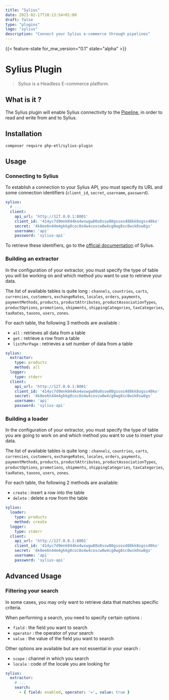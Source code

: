 ```yaml
---
title: "Sylius"
date: 2021-02-17T10:13:54+01:00
draft: false
type: "plugins"
logo: "sylius"
description: "Connect your Sylius e-commerce through pipelines"
---
```


{{< feature-state for_mw_version="0.1" state="alpha" >}}

# Sylius Plugin

> Sylius is a Headless E-commerce platform.

## What is it ?

The Sylius plugin will enable Sylius connectivity to the [Pipeline](../../components/pipeline), in order to read and write from and to Sylius.

## Installation

```shell
composer require php-etl/sylius-plugin
```

## Usage

### Connecting to Sylius

To establish a connection to your Sylius API, you must specify its URL and some connection identifiers
(`client_id`, `secret`, `username`, `password`).

```yaml
sylius:
  # ...
  client:
    api_url: 'http://127.0.0.1:8001'
    client_id: '414yc7d9mnk044ko4wswgw80o8ssw80gssos488kk8ogss40ko'
    secret: '4k8ee6n44m4gkkg0coc8o4w4coscw0w4cg0wg8sc0wsk0sw8gs'
    username: 'api'
    password: 'sylius-api'
```

To retrieve these identifiers, go to the [official documentation](https://docs.sylius.com/en/1.7/api/index.html) of
Sylius.

### Building an extractor

In the configuration of your extractor, you must specify the type of table you will be working on
and which method you want to use to retrieve your data.

The list of available tables is quite long : `channels`, `countries`, `carts`, `currencies`, `customers`, `exchangeRates`,
`locales`, `orders`, `payments`, `paymentMethods`, `products`, `productAttributes`, `productAssociationTypes`, `productOptions`,
`promotions`, `shipments`, `shippingCategories`, `taxCategories`, `taxRates`, `taxons`, `users`, `zones`.

For each table, the following 3 methods are available :
- `all` : retrieves all data from a table
- `get` : retrieve a row from a table
- `listPerPage` : retrieves a set number of data from a table

```yaml
sylius:
  extractor:
    type: products
    method: all
  logger:
    type: stderr
  client:
    api_url: 'http://127.0.0.1:8001'
    client_id: '414yc7d9mnk044ko4wswgw80o8ssw80gssos488kk8ogss40ko'
    secret: '4k8ee6n44m4gkkg0coc8o4w4coscw0w4cg0wg8sc0wsk0sw8gs'
    username: 'api'
    password: 'sylius-api'
```

### Building a loader

In the configuration of your extractor, you must specify the type of table you are going to work on
and which method you want to use to insert your data.

The list of available tables is quite long : `channels`, `countries`, `carts`, `currencies`, `customers`, `exchangeRates`,
`locales`, `orders`, `payments`, `paymentMethods`, `products`, `productAttributes`, `productAssociationTypes`, `productOptions`,
`promotions`, `shipments`, `shippingCategories`, `taxCategories`, `taxRates`, `taxons`, `users`, `zones`.

For each table, the following 2 methods are available:

- `create` : insert a row into the table
- `delete` : delete a row from the table

```yaml
sylius:
  loader:
    type: products
    method: create
  logger:
    type: stderr
  client:
    api_url: 'http://127.0.0.1:8001'
    client_id: '414yc7d9mnk044ko4wswgw80o8ssw80gssos488kk8ogss40ko'
    secret: '4k8ee6n44m4gkkg0coc8o4w4coscw0w4cg0wg8sc0wsk0sw8gs'
    username: 'api'
    password: 'sylius-api'
```

## Advanced Usage

### Filtering your search

In some cases, you may only want to retrieve data that matches specific criteria.

When performing a search, you need to specify certain options :

- `field` : the field you want to search
- `operator` : the operator of your search
- `value` : the value of the field you want to search

Other options are available but are not essential in your search :

- `scope` : channel in which you search
- `locale` : code of the locale you are looking for

```yaml
sylius:
  extractor:
    # ...
    search:
      - { field: enabled, operator: '=', value: true }
```
